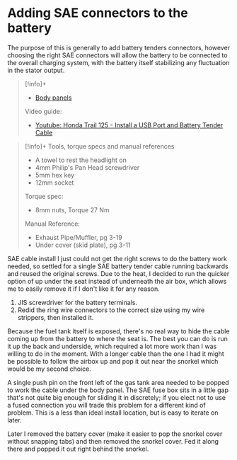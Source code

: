 # Adding SAE connectors to the battery

The purpose of this is generally to add battery tenders connectors, however choosing the right SAE connectors will allow the battery to be connected to the overall charging system, with the battery itself stabilizing any fluctuation in the stator output.

> [!info]+
> - [Body panels](https://www.revzilla.com/oem/honda/2021-honda-trail-125-abs/body-cover?submodel=ct125aac)
>
> Video guide:
> - [Youtube: Honda Trail 125 - Install a USB Port and Battery Tender Cable](https://www.youtube.com/watch?v=HouYS6sh8zs&ab_channel=BestoftheBackroads)

> [!info]+ Tools, torque specs and manual references
>- A towel to rest the headlight on
> - 4mm Philip's Pan Head screwdriver
> - 5mm hex key
> - 12mm socket
>
> Torque spec:
> - 8mm nuts, Torque 27 Nm
>
> Manual Reference:
> - Exhaust Pipe/Muffler, pg 3-19
> - Under cover (skid plate), pg 3-11

SAE cable install
I just could not get the right screws to do the battery work needed, so settled for a single SAE battery tender cable running backwards and reused the original screws. Due to the heat, I decided to run the quicker option of up under the seat instead of underneath the air box, which allows me to easily remove it if I don't like it for any reason.

1. JIS screwdriver for the battery terminals.
2. Redid the ring wire connectors to the correct size using my wire strippers, then installed it.

Because the fuel tank itself is exposed, there's no real way to hide the cable coming up from the battery to where the seat is. The best you can do is run it up the back and underside, which required a lot more work than I was willing to do in the moment. With a longer cable than the one I had it might be possible to follow the airbox up and pop it out near the snorkel which would be my second choice.

A single push pin on the front left of the gas tank area needed to be popped to work the cable under the body panel. The SAE fuse box sits in a little gap that's not quite big enough for sliding it in discretely; if you elect not to use a fused connection you will trade this problem for a different kind of problem. This is a less than ideal install location, but is easy to iterate on later.

Later I removed the battery cover (make it easier to pop the snorkel cover without snapping tabs) and then removed the snorkel cover. Fed it along there and popped it out right behind the snorkel. 
